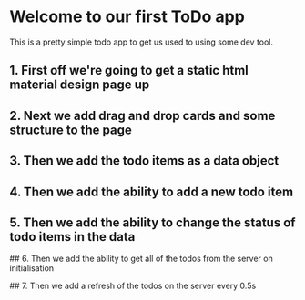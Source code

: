 # Welcome to our first ToDo app
This is a pretty simple todo app to get us used to using some dev tool.

## 1. First off we're going to get a static html material design page up

## 2. Next we add drag and drop cards and some structure to the page

## 3. Then we add the todo items as a data object

## 4. Then we add the ability to add a new todo item

## 5. Then we add the ability to change the status of todo items in the data

## 6. Then we add the ability to get all of the todos from the server on initialisation

## 7. Then we add a refresh of the todos on the server every 0.5s